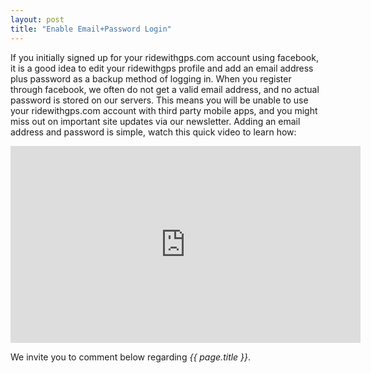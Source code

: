 ```yaml
---
layout: post
title: "Enable Email+Password Login"
---
```


If you initially signed up for your ridewithgps.com account using facebook, it is a good idea to edit your ridewithgps profile and add an email address plus password as a backup method of logging in.  When you register through facebook, we often do not get a valid email address, and no actual password is stored on our servers.  This means you will be unable to use your ridewithgps.com account with third party mobile apps, and you might miss out on important site updates via our newsletter.  Adding an email address and password is simple, watch this quick video to learn how:

<iframe width="560" height="315" src="http://www.youtube.com/embed/KBiQd7B2e2Q?list=UU3YIJx54E6QpRQ5SGU1Hj5Q" frameborder="0" allowfullscreen></iframe>

We invite you to comment below regarding *{{ page.title }}*.

